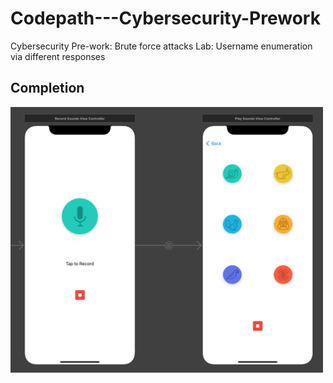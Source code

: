 # Codepath---Cybersecurity-Prework
Cybersecurity Pre-work: Brute force attacks
Lab: Username enumeration via different responses


## Completion

<img src='https://github.com/dcond007/PitchPerfect/blob/main/Navigation%20View.png' title='Navigation' width='500'  />
